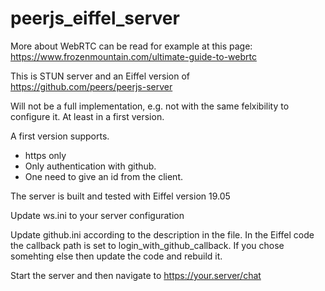 # peerjs_eiffel_server

More about WebRTC can be read for example at this page: https://www.frozenmountain.com/ultimate-guide-to-webrtc


This is STUN server and an Eiffel version of https://github.com/peers/peerjs-server

Will not be a full implementation, e.g. not with the same felxibility to configure it. At least in a first version. 

A first version supports. 
- https only
- Only authentication with github. 
- One need to give an id from the client.

The server is built and tested with Eiffel version 19.05

Update ws.ini to your server configuration

Update github.ini according to the description in the file. In the Eiffel code the callback path is set to login_with_github_callback. If you chose somehting else then update the code and rebuild it.

Start the server and then navigate to https://your.server/chat 


